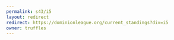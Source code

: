 ```yaml
---
permalink: s43/i5
layout: redirect
redirect: https://dominionleague.org/current_standings?div=i5
owner: truffles
---
```

